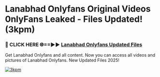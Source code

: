 # Lanabhad Onlyfans Original Videos 0nlyFans Leaked - Files Updated! (3kpm)

<h3>🔴 CLICK HERE 🌐==►► <a href="https://tinyurl.com/2m67pmp6" rel="nofollow">Lanabhad Onlyfans Updated Files</a></h3>

Get Lanabhad Onlyfans and all content. Now you can access all videos and pictures of Lanabhad Onlyfans. New Updated Files 2025!

[![3kpm](https://i.imgur.com/H4QAA4z.gif)](https://tinyurl.com/2m67pmp6)